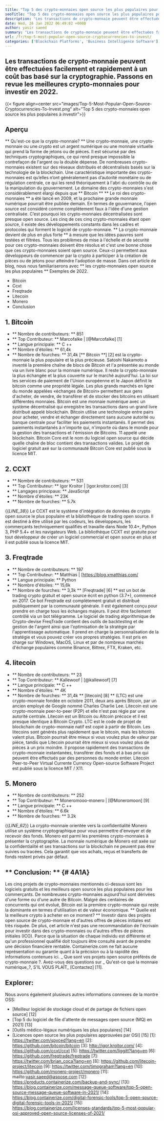 ```yaml
---
title: "Top 5 des crypto-monnaies open source les plus populaires pour investir 2022" 
seoTitle: "Top 5 des crypto-monnaies open source les plus populaires pour investir 2022" 
description: "Les transactions de crypto-monnaie peuvent être effectuées facilement et rapidement à un coût bas basé sur la cryptographie. Passons en revue les meilleures crypto-monnaies pour investir en 2022." 
date: Wed, 26 Jan 2022 06:49:02 +0000
author: yasir saeed
summary: "Les transactions de crypto-monnaie peuvent être effectuées facilement et rapidement à un coût bas basé sur la cryptographie. Passons en revue les meilleures crypto-monnaies pour investir en 2022." 
url: /fr/top-5-most-popular-open-source-cryptocurrencies-to-invest/
categories: ['Blockchain Platforms', 'Business Intelligence Software']
---
```


## Les transactions de crypto-monnaie peuvent être effectuées facilement et rapidement à un coût bas basé sur la cryptographie. Passons en revue les meilleures crypto-monnaies pour investir en 2022.

{{< figure align=center src="images/Top-5-Most-Popular-Open-Source-Cryptocurrencies-To-Invest.png" alt="Top 5 des crypto-monnaies open source les plus populaires à investir">}}


## **Aperçu**
** Qu'est-ce que la crypto-monnaie? ** Une crypto-monnaie, une crypto-monnaie ou une crypto est un argent numérique ou une monnaie virtuelle qui prend la forme de jetons ou de pièces. Il est sécurisé par des techniques cryptographiques, ce qui rend presque impossible la contrefaçon de l'argent ou la double dépense. De nombreuses crypto-monnaies existent sur des réseaux distribués et décentralisés basés sur la technologie de la blockchain. Une caractéristique importante des crypto-monnaies est qu’elles n’ont généralement pas d’autorité monétaire ou de régulation centrale, ce qui les rend théoriquement à l'abri du contrôle ou de la manipulation du gouvernement.
Le domaine des crypto-monnaies s'est considérablement élargi depuis que ** Bitcoin ** ** Le roi des crypto-monnaies ** a été lancé en 2009, et la prochaine grande monnaie numérique pourrait être publiée demain. En termes de gouvernance, l'open source est considéré comme complètement faux à l'idée d'une gestion centralisée. C’est pourquoi les crypto-monnaies décentralisées sont presque open source.
Les cinq de ces cinq crypto-monnaies étant open source, il existe des développements constants dans les cadres et protocoles qui forment le logiciel de crypto-monnaie. ** La crypto-monnaie devient de plus en plus forte ** à mesure que les idées pauvres sont testées et filtrées. Tous les problèmes de mise à l'échelle et de sécurité pour ces crypto-monnaies doivent être résolus et c'est une bonne chose que ces crypto-monnaies soient open source. Ceux-ci permettent aux développeurs de commencer par la crypto à participer à la création de pièces ou de jetons pour atteindre l'adoption de masse.
Dans cet article de blog, nous nous familiariserons avec ** les crypto-monnaies open source les plus populaires ** Exemples de 2022.
  * Bitcoin
  * Ccxt
  * Freqtrade
  * Litecoin
  * Monero
  * Conclusion

## 1. Bitcoin
  * ** Nombre de contributeurs: ** 851
  * ** Top Contributeur: ** Marcofalke | [@Marcofalke] [1]
  * ** Langue principale: ** C ++
  * ** Nombre d'étoiles: ** 61,4k
  * ** Nombre de fourches: ** 31,4k
[** Bitcoin **] [2] est la crypto-monnaie la plus populaire et la plus précieuse. Satoshi Nakamoto a inventé la première chaîne de blocs de Bitcoin et l'a présentée au monde via un livre blanc pour la monnaie numérique. Il reste la crypto-monnaie la plus échangée et la plus couverte sur le marché aujourd'hui. La loi sur les services de paiement de l'Union européenne et le Japon définit le bitcoin comme une propriété légale. Les plus grands marchés en ligne du monde appelées «échanges de Bitcoin» permettent aux gens d'acheter, de vendre, de transférer et de stocker des bitcoins en utilisant différentes monnaies.
Bitcoin est une monnaie numérique avec un système décentralisé qui enregistre les transactions dans un grand livre distribué appelé blockchain. Bitcoin utilise une technologie entre pairs pour acheter, vendre et échanger directement sans aucune autorité ou banque centrale pour faciliter les paiements instantanés. Il permet des paiements instantanés à n'importe qui, n'importe où dans le monde pour la gestion des transactions et l'émission de Bitcoins.
11 appelé une blockchain. Bitcoin Core est le nom du logiciel open source qui décide quelle chaîne de bloc contient des transactions valides. Le projet de logiciel gratuit axé sur la communauté Bitcoin Core est publié sous la licence MIT.

## 2. CCXT
  * ** Nombre de contributeurs: ** 531
  * ** Top Contributeur: ** Igor Kroitor | [igor.kroitor.com] [3]
  * ** Langages principaux: ** JavaScript
  * ** Nombre d'étoiles: ** 23K
  * ** Nombre de fourches: ** 5.7k

{{_LINE_38_}}
Le CCXT est le système d'intégration de données de crypto open source le plus populaire et la bibliothèque de trading open source. Il est destiné à être utilisé par les codeurs, les développeurs, les commerçants techniquement qualifiés et travaille dans Node 10.4+, Python 3, PHP 5.4+ et les navigateurs Web. La bibliothèque CCXT est gratuite pour tout développeur de créer un logiciel commercial et open source en plus et il est publié sous la licence MIT.

## 3. Freqtrade
  * ** Nombre de contributeurs: ** 197
  * ** Top Contributeur: ** Matthias | [https://blog.xmatthias.com/
  * ** Langue principale: ** Python
  * ** Nombre d'étoiles: ** 15,6k
  * ** Nombre de fourches: ** 3,3k
** [Freqtrade] [6] ** est un bot de trading crypto gratuit et open source écrit en python (3.7+), commencé en 2017. Ce bot Freqtrade est complètement gratuit et distribué publiquement par la communauté générale. Il est également conçu pour prendre en charge tous les échanges majeurs. Il peut être facilement contrôlé via un bot télégramme.
Le logiciel de trading algorithmique de Crypto-devise FreqTrade contient des outils de backtesting et de gestion de l'argent ainsi que l'optimisation de la stratégie par l'apprentissage automatique. Il prend en charge la personnalisation de la stratégie et vous pouvez créer vos propres stratégies. Il est pris en charge sur Windows, MacOS, Linux et par de nombreux marchés d'échange populaires comme Binance, Bittrex, FTX, Kraken, etc.

## 4. litecoin
  * ** Nombre de contributeurs: ** 23
  * ** Top Contributeur: ** Kallewoof | [@kallewoof] [7]
  * ** Langue principale: ** C ++
  * ** Nombre d'étoiles: ** 4K
  * ** Nombre de fourches: ** 31,4k
** [litecoin] [8] ** (LTC) est une crypto-monnaie fondée en octobre 2011, deux ans après Bitcoin, par un ancien employé de Google nommé Charles Charlie Lee. Litecoin est une crypto-monnaie peer-to-peer (P2P) et elle n'est pas régie par une autorité centrale. Litecoin est un Bitcoin ou Altcoin précoce et il est presque identique à Bitcoin Crypto. LTC est le code de projet de blockchain de crypto-monnaie natif est copié à partir de Bitcoin.
Les litecoins sont générés plus rapidement que le bitcoin, mais les bitcoins valent plus. Bitcoin pourrait être mieux si vous voulez plus de valeur par pièce, tandis que Litecoin pourrait être mieux si vous voulez plus de pièces à un prix moindre. Il propose rapidement des transactions de crypto-monnaie instantanées, transférer des fonds et à bas prix qui peuvent être effectués par des personnes du monde entier. Litecoin Peer-to-Peer Virtual Currente Currency Open-source Software Project est publié sous la licence MIT / X11.

## 5. Monero
  * ** Nombre de contributeurs: ** 252
  * ** Top Contributeur: ** Moneromooo-monero | [@Moneromoon] [9]
  * ** Langue principale: ** C ++
  * ** Nombre d'étoiles: ** 6.6k
  * ** Nombre de fourches: ** 3.2k

{{_LINE_62_}}
La crypto-monnaie orientée vers la confidentialité Monero utilise un système cryptographique pour vous permettre d'envoyer et de recevoir des fonds. Monero est parmi les premières crypto-monnaies à présenter la cryptographie. La monnaie numérique de Monero est axée sur la confidentialité et ses transactions sur la blockchain ne peuvent pas être suivies ou tracées. Cela garantit que vos achats, reçus et transferts de fonds restent privés par défaut.

## ** Conclusion: ** {# 4A1A}
Les cinq projets de crypto-monnaies mentionnés ci-dessus sont les logiciels gratuits et les meilleurs open source les plus populaires pour les commerçants. De nombreuses crypto-monnaies aujourd'hui sont dérivées d'une forme ou d'une autre de Bitcoin. Malgré des centaines de concurrents qui ont évolué, Bitcoin est la première crypto-monnaie qui reste la dominante en termes d'utilisation et de valeur économique.
** Quelle est la meilleure crypto à acheter en ce moment? ** Investir dans des projets open source de crypto-monnaie et d'autres offres de pièces initiales est très risquée. De plus, cet article n'est pas une recommandation de l'écrivain pour investir dans des crypto-monnaies ou d'autres offres de pièces initiales (ICO). Parce que la situation de chaque individu est différente et qu'un professionnel qualifié doit toujours être consulté avant de prendre une décision financière rentable. Containerize.com ne fait aucune représentation ou garantie quant à la précision ou à la rapidité des informations contenues ici.
_ Que sont vos projets open source préférés de crypto-monnaie ?. Avez-vous des questions sur _ Qu'est-ce que la monnaie numérique_?, S'IL VOUS PLAÎT_ [Contactez] [11].

## Explorer:
Nous avons également plusieurs autres informations connexes de la montre OSS:
  * [Meilleur logiciel de stockage cloud et de partage de fichiers open source] [12]
  * [Top 5 du logiciel de file d'attente de messages open source (MQ) en 2021] [13]
  * [Outils médico-légaux numériques les plus populaires] [14]
  * [Licences open source les plus populaires approuvées par OSI] [15]
[1]: https://twitter.com/spyced?lang=en
[2]: https://github.com/bitcoin/bitcoin
[3]: http://igor.kroitor.com/
[4]: https://github.com/ccxt/ccxt
[5]: https://twitter.com/liggitt?lang=en
[6]: https://github.com/freqtrade/freqtrade
[7]: https://twitter.com/brian_coca?lang=en
[8]: https://github.com/litecoin-project/litecoin
[9]: https://twitter.com/timograham?lang=en
[10]: https://github.com/monero-project/monero
[11]: mailto:yasir.saeed@aspose.com
[12]: https://products.containerize.com/backup-and-sync/
[13]: https://blog.containerize.com/message-queue-software/top-5-open-source-message-queue-software-in-2021/
[14]: https://blog.containerize.com/digital-forensic-tools/top-5-open-source-digital-forensic-tools-in-2021/
[15]: https://blog.containerize.com/licenses-standards/top-5-most-popular-osi-approved-open-source-licenses-of-2021/
